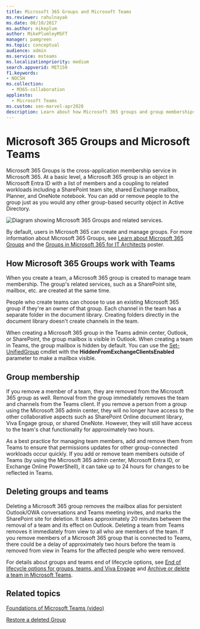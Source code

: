 ```yaml
---
title: Microsoft 365 Groups and Microsoft Teams
ms.reviewer: rahulnayak
ms.date: 08/10/2017
ms.author: mikeplum
author: MikePlumleyMSFT
manager: pamgreen
ms.topic: conceptual
audience: admin
ms.service: msteams
ms.localizationpriority: medium
search.appverid: MET150
f1.keywords:
- NOCSH
ms.collection: 
  - M365-collaboration
appliesto: 
  - Microsoft Teams
ms.custom: seo-marvel-apr2020
description: Learn about how Microsoft 365 groups and group memberships work with Microsoft Teams.
---
```


# Microsoft 365 Groups and Microsoft Teams

Microsoft 365 Groups is the cross-application membership service in Microsoft 365. At a basic level, a Microsoft 365 group is an object in Microsoft Entra ID with a list of members and a coupling to related workloads including a SharePoint team site, shared Exchange mailbox, Planner, and OneNote notebook. You can add or remove people to the group just as you would any other group-based security object in Active Directory.

![Diagram showing Microsoft 365 Groups and related services.](/microsoft-365/media/microsoft-365-groups-hub-spoke.png?view=o365-worldwide)

By default, users in Microsoft 365 can create and manage groups. For more information about Microsoft 365 Groups, see [Learn about Microsoft 365 Groups](https://support.office.com/article/b565caa1-5c40-40ef-9915-60fdb2d97fa2) and the [Groups in Microsoft 365 for IT Architects](teams-architecture-solutions-posters.md#groups-in-microsoft-365) poster.

## How Microsoft 365 Groups work with Teams

When you create a team, a Microsoft 365 group is created to manage team membership. The group's related services, such as a SharePoint site, mailbox, etc. are created at the same time.

People who create teams can choose to use an existing Microsoft 365 group if they're an owner of that group. Each channel in the team has a separate folder in the document library. Creating folders directly in the document library doesn't create channels in the team.

When creating a Microsoft 365 group in the Teams admin center, Outlook, or SharePoint, the group mailbox is visible in Outlook. When creating a team in Teams, the group mailbox is hidden by default. You can use the [Set-UnifiedGroup](/powershell/module/exchange/users-and-groups/set-unifiedgroup) cmdlet with the **HiddenFromExchangeClientsEnabled** parameter to make a mailbox visible.

## Group membership

If you remove a member of a team, they are removed from the Microsoft 365 group as well. Removal from the group immediately removes the team and channels from the Teams client. If you remove a person from a group using the Microsoft 365 admin center, they will no longer have access to the other collaborative aspects such as SharePoint Online document library, Viva Engage group, or shared OneNote. However, they will still have access to the team's chat functionality for approximately two hours.

As a best practice for managing team members, add and remove them from Teams to ensure that permissions updates for other group-connected workloads occur quickly. If you add or remove team members outside of Teams (by using the Microsoft 365 admin center, Microsoft Entra ID, or Exchange Online PowerShell), it can take up to 24 hours for changes to be reflected in Teams.

## Deleting groups and teams

Deleting a Microsoft 365 group removes the mailbox alias for persistent Outlook/OWA conversations and Teams meeting invites, and marks the SharePoint site for deletion. It takes approximately 20 minutes between the removal of a team and its effect on Outlook. Deleting a team from Teams removes it immediately from view to all who are members of the team. If you remove members of a Microsoft 365 group that is connected to Teams, there could be a delay of approximately two hours before the team is removed from view in Teams for the affected people who were removed.

For details about groups and teams end of lifecycle options, see  [End of lifecycle options for groups, teams, and Viva Engage](/microsoft-365/solutions/end-life-cycle-groups-teams-sites-viva-engage) and [Archive or delete a team in Microsoft Teams](./archive-or-delete-a-team.md).

## Related topics

[Foundations of Microsoft Teams (video)](https://aka.ms/teams-foundations)

[Restore a deleted Group](/microsoft-365/admin/create-groups/restore-deleted-group)
